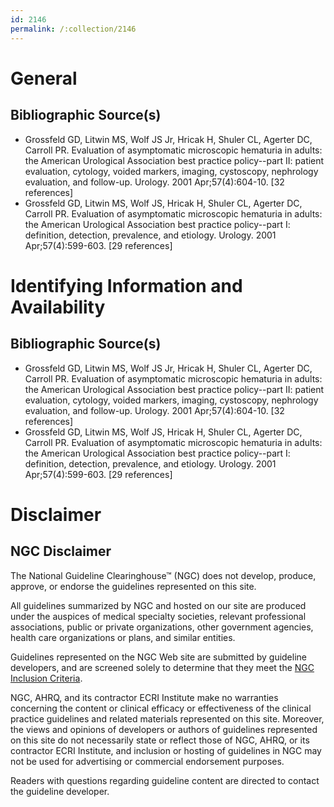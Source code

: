 ```yaml
---
id: 2146
permalink: /:collection/2146
---
```


# General

## Bibliographic Source(s)

- Grossfeld GD, Litwin MS, Wolf JS Jr, Hricak H, Shuler CL, Agerter DC, Carroll PR. Evaluation of asymptomatic microscopic hematuria in adults: the American Urological Association best practice policy--part II: patient evaluation, cytology, voided markers, imaging, cystoscopy, nephrology evaluation, and follow-up. Urology. 2001 Apr;57(4):604-10. [32 references]
- Grossfeld GD, Litwin MS, Wolf JS, Hricak H, Shuler CL, Agerter DC, Carroll PR. Evaluation of asymptomatic microscopic hematuria in adults: the American Urological Association best practice policy--part I: definition, detection, prevalence, and etiology. Urology. 2001 Apr;57(4):599-603. [29 references]

# Identifying Information and Availability

## Bibliographic Source(s)

- Grossfeld GD, Litwin MS, Wolf JS Jr, Hricak H, Shuler CL, Agerter DC, Carroll PR. Evaluation of asymptomatic microscopic hematuria in adults: the American Urological Association best practice policy--part II: patient evaluation, cytology, voided markers, imaging, cystoscopy, nephrology evaluation, and follow-up. Urology. 2001 Apr;57(4):604-10. [32 references]
- Grossfeld GD, Litwin MS, Wolf JS, Hricak H, Shuler CL, Agerter DC, Carroll PR. Evaluation of asymptomatic microscopic hematuria in adults: the American Urological Association best practice policy--part I: definition, detection, prevalence, and etiology. Urology. 2001 Apr;57(4):599-603. [29 references]

# Disclaimer

## NGC Disclaimer

The National Guideline Clearinghouse™ (NGC) does not develop, produce, approve, or endorse the guidelines represented on this site.

All guidelines summarized by NGC and hosted on our site are produced under the auspices of medical specialty societies, relevant professional associations, public or private organizations, other government agencies, health care organizations or plans, and similar entities.

Guidelines represented on the NGC Web site are submitted by guideline developers, and are screened solely to determine that they meet the [NGC Inclusion Criteria](/help-and-about/summaries/inclusion-criteria).

NGC, AHRQ, and its contractor ECRI Institute make no warranties concerning the content or clinical efficacy or effectiveness of the clinical practice guidelines and related materials represented on this site. Moreover, the views and opinions of developers or authors of guidelines represented on this site do not necessarily state or reflect those of NGC, AHRQ, or its contractor ECRI Institute, and inclusion or hosting of guidelines in NGC may not be used for advertising or commercial endorsement purposes.

Readers with questions regarding guideline content are directed to contact the guideline developer.

